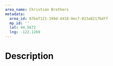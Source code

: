 ```yaml
---
area_name: Christian Brothers
metadata:
  area_id: 07baf121-199d-4410-9ec7-023a8217bdff
  mp_id: ''
  lat: 44.5672
  lng: -122.1269
---
```

# Description
